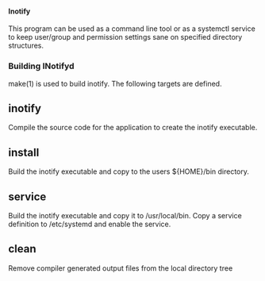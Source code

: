 #### Inotify
This program can be used as a command line tool or as a systemctl service to keep user/group and permission settings sane on specified directory structures.

### Building INotifyd
make(1) is used to build inotify.  The following targets are defined.

## inotify
Compile the source code for the application to create the inotify executable.

## install
Build the inotify executable and copy to the users ${HOME}/bin directory.

## service
Build the inotify executable and copy it to /usr/local/bin.  Copy a service definition to /etc/systemd and enable the service.

## clean
Remove compiler generated output files from the local directory tree

